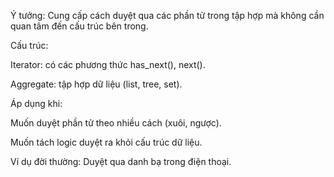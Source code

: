 Ý tưởng: Cung cấp cách duyệt qua các phần tử trong tập hợp mà không cần quan tâm đến cấu trúc bên trong.

Cấu trúc:

Iterator: có các phương thức has_next(), next().

Aggregate: tập hợp dữ liệu (list, tree, set).

Áp dụng khi:

Muốn duyệt phần tử theo nhiều cách (xuôi, ngược).

Muốn tách logic duyệt ra khỏi cấu trúc dữ liệu.

Ví dụ đời thường: Duyệt qua danh bạ trong điện thoại.